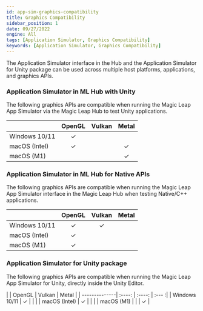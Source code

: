 ```yaml
---
id: app-sim-graphics-compatibility
title: Graphics Compatibility
sidebar_position: 1
date: 09/27/2022
engine: All
tags: [Application Simulator, Graphics Compatibility]
keywords: [Application Simulator, Graphics Compatibility]
---
```


The Application Simulator interface in the Hub and the Application Simulator for Unity package can be used across multiple host platforms, applications, and graphics APIs. 

### Application Simulator in ML Hub with Unity

The following graphics APIs are compatible when running the Magic Leap App Simulator via the Magic Leap Hub to test Unity applications.

|               | OpenGL | Vulkan | Metal |
| --------------| :----: | :----: | :----:|
| Windows 10/11 |    ✓   |        |       |
| macOS (Intel) |    ✓   |        |   ✓   |
| macOS (M1)    |        |        |   ✓   |

### Application Simulator in ML Hub for Native APIs

The following graphics APIs are compatible when running the Magic Leap App Simulator interface in the Magic Leap Hub when testing Native/C++ applications.


|               | OpenGL | Vulkan | Metal |
| --------------| :----: | :----: | :----:|
| Windows 10/11 |    ✓   |    ✓   |       |
| macOS (Intel) |    ✓   |        |       |
| macOS (M1)    |    ✓   |        |       |

### Application Simulator for Unity package

The following graphics APIs are compatible when running the Magic Leap App Simulator for Unity, directly inside the Unity Editor.

|               | OpenGL | Vulkan | Metal |
| --------------| :----: | :----: | :--- :|
| Windows 10/11 |    ✓   |        |       |
| macOS (Intel) |    ✓   |        |       |
| macOS (M1)    |        |        |   ✓   |

